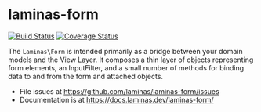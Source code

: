 # laminas-form

[![Build Status](https://travis-ci.org/laminas/laminas-form.svg?branch=master)](https://travis-ci.org/laminas/laminas-form)
[![Coverage Status](https://coveralls.io/repos/laminas/laminas-form/badge.svg?branch=master)](https://coveralls.io/r/laminas/laminas-form?branch=master)

The `Laminas\Form` is intended primarily as a bridge between your domain models and
the View Layer. It composes a thin layer of objects representing form elements,
an InputFilter, and a small number of methods for binding data to and from the
form and attached objects.

- File issues at https://github.com/laminas/laminas-form/issues
- Documentation is at https://docs.laminas.dev/laminas-form/
